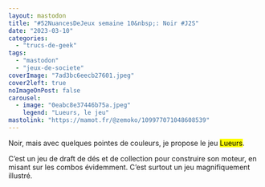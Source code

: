 ```yaml
---
layout: mastodon
title: "#52NuancesDeJeux semaine 10&nbsp;: Noir #J2S"
date: "2023-03-10"
categories: 
  - "trucs-de-geek"
tags: 
  - "mastodon"
  - "jeux-de-societe"
coverImage: "7ad3bc6eecb27601.jpeg"
cover2left: true
noImageOnPost: false
carousel: 
  - image: "0eabc8e37446b75a.jpeg"
    legend: "Lueurs, le jeu"
mastolink: "https://mamot.fr/@zemoko/109977071048608539"
---
```


Noir, mais avec quelques pointes de couleurs, je propose le jeu <mark>Lueurs</mark>.

C’est un jeu de draft de dés et de collection pour construire son moteur, en misant sur les combos évidemment. C’est surtout un jeu magnifiquement illustré.